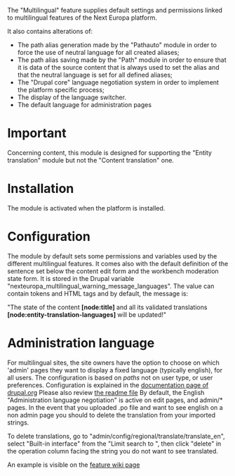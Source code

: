 The "Multilingual" feature supplies default settings and permissions linked to
multilingual features of the Next Europa platform.

It also contains alterations of:
* The path alias generation made by the "Pathauto" module in order
to force the use of neutral language for all created aliases;
* The path alias saving made by the "Path" module in order to ensure
that it is data of the source content that is always used to set the alias and
that the neutral language is set for all defined aliases;
* The "Drupal core" language negotiation system in order to
 implement the platform specific process;
* The display of the language switcher.
* The default language for administration pages

# Important

 Concerning content, this module is designed for supporting the
 "Entity translation" module but not the "Content translation" one.

# Installation

The module is activated when the platform is installed.

# Configuration

The module by default sets some permissions and variables used by the different
multilingual features.
It comes also with the default definition of the sentence set below the
content edit form and the workbench moderation state form. It is stored in the
Drupal variable "nexteuropa_multilingual_warning_message_languages".
The value can contain tokens and HTML tags and by default, the message is:

"The state of the content <b>[node:title]</b> and all its validated translations <b>[node:entity-translation-languages]</b> will be updated!"

# Administration language

For multilingual sites, the site owners have the option to choose on which
'admin' pages they want to display a fixed language (typically english), for 
all users.
The configuration is based on *paths* not on user type, or user preferences.
Configuration is explained in the [documentation page of drupal.org](https://www.drupal.org/project/administration_language_negotiation) 
Please also review [the readme file](http://cgit.drupalcode.org/administration_language_negotiation/tree/README.md?h=7.x-1.2)
By default, the English "Administration language negotiation" is active on edit 
pages, and admin/* pages. 
In the event that you uploaded .po file and want to see english on a non admin
page you should to delete the translation from your imported strings.

To delete translations, go to "admin/config/regional/translate/translate_en",
select "Built-in interface" from the "Limit search to ", then click "delete" 
in the operation column facing the string you do not want to see translated.

An example is visible on the [feature wiki page](https://webgate.ec.europa.eu/fpfis/wikis/display/MULTISITE/Administration+language+negotiation)
